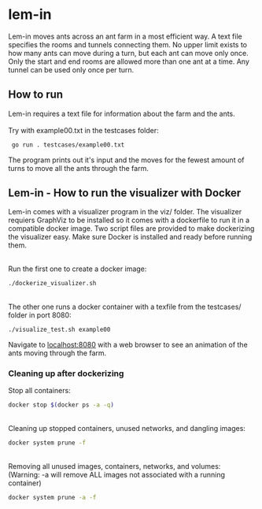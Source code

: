 # lem-in

Lem-in moves ants across an ant farm in a most efficient way. A text file specifies the rooms and tunnels connecting them. No upper limit exists to how many ants can move during a turn, but each ant can move only once. Only the start and end rooms are allowed more than one ant at a time. Any tunnel can be used only once per turn. 


## How to run 

Lem-in requires a text file for information about the farm and the ants.
\
\
Try with example00.txt in the testcases folder:
```bash
 go run . testcases/example00.txt 
```

The program prints out it's input and the moves for the fewest amount of turns to move all the ants through the farm.


## Lem-in - How to run the visualizer with Docker

Lem-in comes with a visualizer program in the viz/ folder. The visualizer requiers GraphViz to be installed so it comes with a dockerfile to run it in a compatible docker image. Two script files are provided to make dockerizing the visualizer easy. Make sure Docker is installed and ready before running them.

\
Run the first one to create a docker image:
```bash
./dockerize_visualizer.sh
```

\
The other one runs a docker container with a texfile from the testcases/ folder in port 8080:
```bash
./visualize_test.sh example00
```

Navigate to [localhost:8080](http://localhost:8080/) with a web browser to see an animation of the ants moving through the farm.


### Cleaning up after dockerizing

Stop all containers:
```bash
docker stop $(docker ps -a -q)
```

\
Cleaning up stopped containers, unused networks, and dangling images:
```bash
docker system prune -f
```

\
Removing all unused images, containers, networks, and volumes:\
(Warning: -a will remove ALL images not associated with a running container)
```bash
docker system prune -a -f
```

